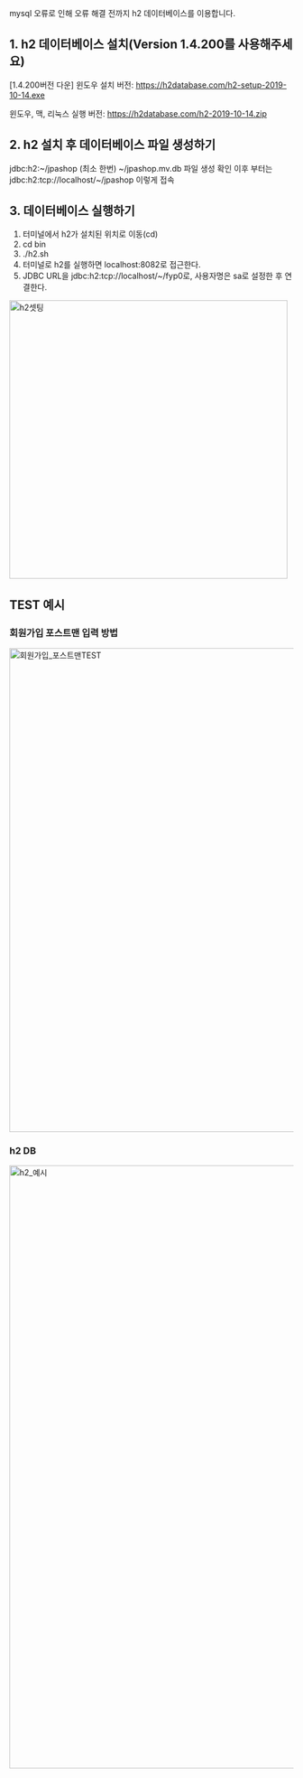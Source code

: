 mysql 오류로 인해 오류 해결 전까지 h2 데이터베이스를 이용합니다.

## 1. h2 데이터베이스 설치(Version 1.4.200를 사용해주세요)

 [1.4.200버전 다운]
 윈도우 설치 버전: https://h2database.com/h2-setup-2019-10-14.exe

 윈도우, 맥, 리눅스 실행 버전: https://h2database.com/h2-2019-10-14.zip

## 2. h2 설치 후 데이터베이스 파일 생성하기

jdbc:h2:~/jpashop (최소 한번)
~/jpashop.mv.db 파일 생성 확인
이후 부터는 jdbc:h2:tcp://localhost/~/jpashop 이렇게 접속


## 3. 데이터베이스 실행하기

1) 터미널에서 h2가 설치된 위치로 이동(cd)
2) cd bin
3) ./h2.sh
4) 터미널로 h2를 실행하면 localhost:8082로 접근한다.
5) JDBC URL을 jdbc:h2:tcp://localhost/~/fyp0로, 사용자명은 sa로 설정한 후 연결한다.

<img width="493" alt="h2셋팅" src="https://user-images.githubusercontent.com/56347876/163377875-93c0819b-503d-49d9-b2f7-3dd6450888ab.png">


## TEST 예시
### 회원가입 포스트맨 입력 방법
<img width="857" alt="회원가입_포스트맨TEST" src="https://user-images.githubusercontent.com/56347876/163378077-7626afb0-680c-4091-8edf-f848e9fb9928.png">

### h2 DB 
<img width="1068" alt="h2_예시" src="https://user-images.githubusercontent.com/56347876/163377955-f203d751-10b8-4ac1-93e1-0ffa927af15f.png">
